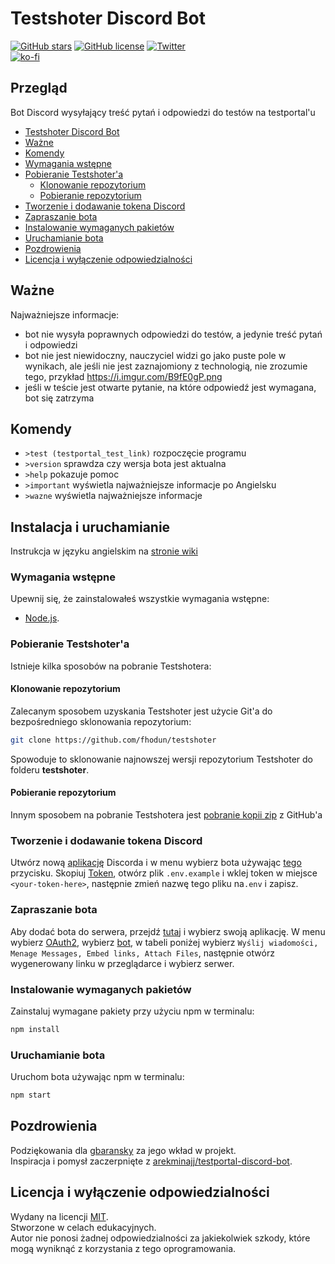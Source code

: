 # Testshoter Discord Bot

[![GitHub stars](https://img.shields.io/github/stars/fhodun/testshoter)](https://github.com/fhodun/testshoter/stargazers)
[![GitHub license](https://img.shields.io/github/license/fhodun/testshoter)](https://github.com/fhodun/testshoter/blob/main/LICENSE)
[![Twitter](https://img.shields.io/twitter/url?url=https%3A%2F%2Fgithub.com%2Ffhodun%2Ftestshoter)](https://twitter.com/intent/tweet?text=Wow:&url=https%3A%2F%2Fgithub.com%2Ffhodun%2Ftestshoter)  
[![ko-fi](https://ko-fi.com/img/githubbutton_sm.svg)](https://ko-fi.com/Q5Q83N219)

## Przegląd

Bot Discord wysyłający treść pytań i odpowiedzi do testów na testportal'u

- [Testshoter Discord Bot](#testshoter-discord-bot)
- [Ważne](#ważne)
- [Komendy](#komendy)
- [Wymagania wstępne](#wymagania-wstępne)
- [Pobieranie Testshoter'a](#pobieranie-testshoter'a)
  - [Klonowanie repozytorium](#klonowanie-repozytorium)
  - [Pobieranie repozytorium](#pobieranie-repozytorium)
- [Tworzenie i dodawanie tokena Discord](#tworzenie-i-dodawanie-tokena-discord)
- [Zapraszanie bota](#zapraszanie-bota)
- [Instalowanie wymaganych pakietów](#instalowanie-wymaganych-pakietów)
- [Uruchamianie bota](#uruchamianie-bota)
- [Pozdrowienia](#pozdrowienia)
- [Licencja i wyłączenie odpowiedzialności](#licencja-i-wyłączenie-odpowiedzialności)

## Ważne

Najważniejsze informacje:

- bot nie wysyła poprawnych odpowiedzi do testów, a jedynie treść pytań i odpowiedzi
- bot nie jest niewidoczny, nauczyciel widzi go jako puste pole w wynikach, ale jeśli nie jest zaznajomiony z technologią, nie zrozumie tego, przykład <https://i.imgur.com/B9fE0gP.png>
- jeśli w teście jest otwarte pytanie, na które odpowiedź jest wymagana, bot się zatrzyma

## Komendy

- `>test (testportal_test_link)` rozpoczęcie programu
- `>version` sprawdza czy wersja bota jest aktualna
- `>help` pokazuje pomoc
- `>important` wyświetla najważniejsze informacje po Angielsku
- `>wazne` wyświetla najważniejsze informacje

## Instalacja i uruchamianie

Instrukcja w języku angielskim na [stronie wiki](https://github.com/fhodun/testshoter/wiki/Installation-and-starting-up)

### Wymagania wstępne

Upewnij się, że zainstalowałeś wszystkie wymagania wstępne:

- [Node.js](https://nodejs.org/en/download/).

### Pobieranie Testshoter'a

Istnieje kilka sposobów na pobranie Testshotera:

#### Klonowanie repozytorium

Zalecanym sposobem uzyskania Testshoter jest użycie Git'a do bezpośredniego sklonowania repozytorium:

```sh
git clone https://github.com/fhodun/testshoter
```

Spowoduje to sklonowanie najnowszej wersji repozytorium Testshoter do folderu **testshoter**.

#### Pobieranie repozytorium

Innym sposobem na pobranie Testshotera jest [pobranie kopii zip](https://github.com/fhodun/testshoter/archive/main.zip) z GitHub'a

### Tworzenie i dodawanie tokena Discord

Utwórz nową [aplikację](https://discord.com/developers/applications) Discorda i w menu wybierz bota używając [tego](https://i.imgur.com/WKQgdyH.png) przycisku.
Skopiuj [Token](https://i.imgur.com/r322GcU.png), otwórz plik `.env.example` i wklej token w miejsce ` <your-token-here> `, następnie zmień nazwę tego pliku na` .env ` i zapisz.

### Zapraszanie bota

Aby dodać bota do serwera, przejdź [tutaj](https://discord.com/developers/applications) i wybierz swoją aplikację.
W menu wybierz [OAuth2](https://i.imgur.com/TtXF7U2.png), wybierz [bot](https://i.imgur.com/TtXF7U2.png), w tabeli poniżej wybierz `Wyślij wiadomości, Menage Messages, Embed links, Attach Files`,
następnie otwórz wygenerowany linku w przeglądarce i wybierz serwer.

### Instalowanie wymaganych pakietów

Zainstaluj wymagane pakiety przy użyciu npm w terminalu:

```sh
npm install
```

### Uruchamianie bota

Uruchom bota używając npm w terminalu:

```sh
npm start
```

## Pozdrowienia

Podziękowania dla [gbaransky](https://github.com/gbaranski) za jego wkład w projekt.  
Inspiracja i pomysł zaczerpnięte z [arekminajj/testportal-discord-bot](https://github.com/arekminajj/testportal-discord-bot).

## Licencja i wyłączenie odpowiedzialności

Wydany na licencji [MIT](LICENSE).  
Stworzone w celach edukacyjnych.  
Autor nie ponosi żadnej odpowiedzialności za jakiekolwiek szkody, które mogą wyniknąć z korzystania z tego oprogramowania.
